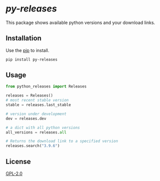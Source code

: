 # *py-releases*

This package shows available python versions and your download links.

## Installation

Use the [pip](https://pip.pypa.io/en/stable/) to install.

```bash
pip install py-releases
```

## Usage

```python
from python_releases import Releases

releases = Releases()
# most recent stable version
stable = releases.last_stable

# version under development
dev = releases.dev

# a dict with all python versions
all_versions = releases.all

# Returns the download link to a specified version
releases.search("3.9.6")
```

## License
[GPL-2.0](https://github.com/kuticoski/python-releases/blob/main/LICENSE)

